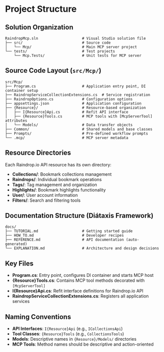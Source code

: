 # Project Structure

## Solution Organization
```
RaindropMcp.sln                    # Visual Studio solution file
├── src/                           # Source code
│   └── Mcp/                       # Main MCP server project
└── tests/                         # Test projects
    └── Mcp.Tests/                 # Unit tests for MCP server
```

## Source Code Layout (`src/Mcp/`)
```
src/Mcp/
├── Program.cs                     # Application entry point, DI container setup
├── RaindropServiceCollectionExtensions.cs  # Service registration
├── RaindropOptions.cs             # Configuration options
├── appsettings.json               # Application configuration
├── {Resource}/                    # Resource-based organization
│   ├── I{Resource}Api.cs          # Refit API interface
│   ├── {Resource}Tools.cs         # MCP tools with [McpServerTool] attributes
│   └── Models/                    # Data transfer objects
├── Common/                        # Shared models and base classes
├── Prompts/                       # Pre-defined workflow prompts
└── .mcp/                          # MCP server metadata
```

## Resource Directories
Each Raindrop.io API resource has its own directory:
- **Collections/**: Bookmark collections management
- **Raindrops/**: Individual bookmark operations
- **Tags/**: Tag management and organization
- **Highlights/**: Bookmark highlights functionality
- **User/**: User account information
- **Filters/**: Search and filtering tools

## Documentation Structure (Diátaxis Framework)
```
docs/
├── TUTORIAL.md                    # Getting started guide
├── HOW_TO.md                      # Developer recipes
├── REFERENCE.md                   # API documentation (auto-generated)
└── EXPLANATION.md                 # Architecture and design decisions
```

## Key Files
- **Program.cs**: Entry point, configures DI container and starts MCP host
- **{Resource}Tools.cs**: Contains MCP tool methods decorated with `[McpServerTool]`
- **I{Resource}Api.cs**: Refit interface definitions for Raindrop.io API
- **RaindropServiceCollectionExtensions.cs**: Registers all application services

## Naming Conventions
- **API Interfaces**: `I{Resource}Api` (e.g., `ICollectionsApi`)
- **Tool Classes**: `{Resource}Tools` (e.g., `CollectionsTools`)
- **Models**: Descriptive names in `{Resource}/Models/` directories
- **MCP Tools**: Method names should be descriptive and action-oriented
